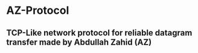# AZ-Protocol

## TCP-Like network protocol for reliable datagram transfer made by Abdullah Zahid (AZ)

